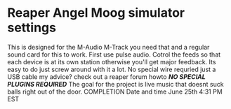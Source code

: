 # Reaper Angel Moog simulator settings  
This is designed for the M-Audio M-Track
you need that and a regular sound card for this to work.
First use pulse audio.
Cotrol the feeds so that each device is at its own station 
otherwise you'll get major feedback. 
Its easy to do just screw around with it a lot.
No special wire requried
just a USB cable
my advice? check out a reaper forum howto
***NO SPECIAL PLUGINS REQUIRED***
The goal for the project is live music that doesnt suck balls right out of the door.
COMPLETION Date and time June 25th 4:31 PM EST
